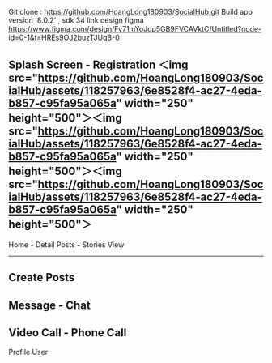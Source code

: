 Git clone : https://github.com/HoangLong180903/SocialHub.git
Build app version '8.0.2' , sdk 34
link design figma https://www.figma.com/design/Fv71mYoJdp5GB9FVCAVktC/Untitled?node-id=0-1&t=HREs9OJ2buzTJUqB-0

Splash Screen - Registration
＜img src="https://github.com/HoangLong180903/SocialHub/assets/118257963/6e8528f4-ac27-4eda-b857-c95fa95a065a" width="250" height="500"＞＜img src="https://github.com/HoangLong180903/SocialHub/assets/118257963/6e8528f4-ac27-4eda-b857-c95fa95a065a" width="250" height="500"＞＜img src="https://github.com/HoangLong180903/SocialHub/assets/118257963/6e8528f4-ac27-4eda-b857-c95fa95a065a" width="250" height="500"＞
-------------------------------------------------------
Home - Detail Posts - Stories View

-------------------------------------------------------
Create Posts
-------------------------------------------------------
Message - Chat
-------------------------------------------------------
Video Call - Phone Call 
-------------------------------------------------------
Profile User







